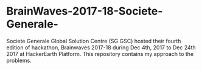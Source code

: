 # BrainWaves-2017-18-Societe-Generale-
Societe Generale Global Solution Centre (SG GSC) hosted their fourth edition of hackathon, Brainwaves 2017-18 during Dec 4th, 2017 to  Dec 24th 2017 at  HackerEarth Platform. This repository contains my approach to the problems.
